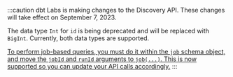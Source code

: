 :::caution
dbt Labs is making changes to the Discovery API. These changes will take effect on September 7, 2023.

The data type `Int` for `id` is being deprecated and will be replaced with `BigInt`. Currently, both data types are supported.

[To perform job-based queries, you must do it within the `job` schema object, and move the `jobId` and `runId` arguments to `job(...)`. This is now supported so you can update your API calls accordingly.](/docs/dbt-cloud-apis/discovery-schema-job)
:::
